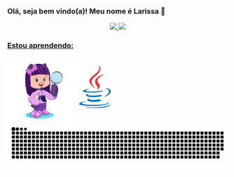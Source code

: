 ### Olá, seja bem vindo(a)! Meu nome é Larissa 👋
<div align="center">
  <a href="https://github.com/holandalarissa">
  <img height="150em" src="https://github-readme-stats.vercel.app/api?username=holandalarissa&show_icons=true&theme=shades-of-purple&include_all_commits=true&count_public=true"/>
  <img height="150em" src="https://github-readme-stats.vercel.app/api/top-langs/?username=holandalarissa&layout=compact&langs_count=7&theme=shades-of-purple"/>
</div>

### Estou aprendendo: 
 <img align="left" alt="octocat" height="150" width="150" src="https://github.com/larissie/larissie/blob/3def620b4db7351956d8f747b7ea1dbf834aab43/octocat-1664052916701.png">

<div style="display: inline_block"><br>
  <img align="center" alt="Java" height="100" width="100" src="https://raw.githubusercontent.com/devicons/devicon/master/icons/java/java-original.svg">
  

![Snake animation](https://github.com/holandalarissa/holandalarissa/blob/output/github-contribution-grid-snake.svg)
